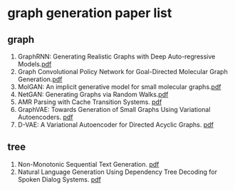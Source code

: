 graph generation paper list
===
## graph
1. GraphRNN: Generating Realistic Graphs with Deep Auto-regressive Models.[pdf](https://arxiv.org/pdf/1802.08773.pdf)
2. Graph Convolutional Policy Network for Goal-Directed Molecular Graph Generation.[pdf](http://papers.nips.cc/paper/7877-graph-convolutional-policy-network-for-goal-directed-molecular-graph-generation.pdf)
3. MolGAN: An implicit generative model for small molecular graphs.[pdf](https://arxiv.org/pdf/1805.11973.pdf)
4. NetGAN: Generating Graphs via Random Walks.[pdf](https://arxiv.org/pdf/1803.00816.pdf)
5. AMR Parsing with Cache Transition Systems. [pdf](https://www.cs.rochester.edu/u/gildea/pubs/peng-aaai18.pdf)
6. GraphVAE: Towards Generation of Small Graphs Using Variational Autoencoders. [pdf](https://arxiv.org/pdf/1802.03480.pdf)
7. D-VAE: A Variational Autoencoder for Directed Acyclic Graphs. [pdf](https://arxiv.org/pdf/1904.11088.pdf)

## tree

1. Non-Monotonic Sequential Text Generation. [pdf](https://arxiv.org/pdf/1902.02192.pdf)
2. Natural Language Generation Using Dependency Tree Decoding for Spoken Dialog Systems. [pdf](https://ieeexplore.ieee.org/stamp/stamp.jsp?tp=&arnumber=8587246)
